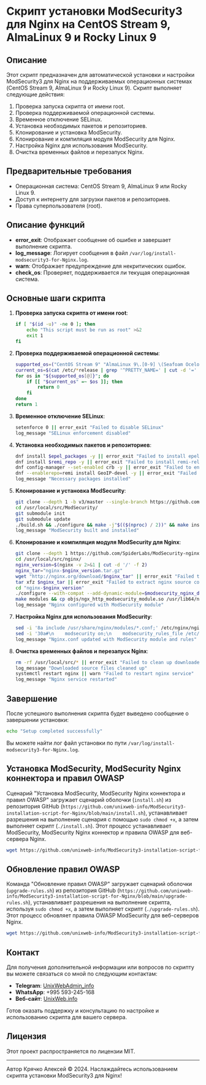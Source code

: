 # Скрипт установки ModSecurity3 для Nginx на CentOS Stream 9, AlmaLinux 9 и Rocky Linux 9

## Описание

Этот скрипт предназначен для автоматической установки и настройки ModSecurity3 для Nginx на поддерживаемых операционных системах (CentOS Stream 9, AlmaLinux 9 и Rocky Linux 9). Скрипт выполняет следующие действия:

1. Проверка запуска скрипта от имени root.
2. Проверка поддерживаемой операционной системы.
3. Временное отключение SELinux.
4. Установка необходимых пакетов и репозиториев.
5. Клонирование и установка ModSecurity.
6. Клонирование и компиляция модуля ModSecurity для Nginx.
7. Настройка Nginx для использования ModSecurity.
8. Очистка временных файлов и перезапуск Nginx.

## Предварительные требования

- Операционная система: CentOS Stream 9, AlmaLinux 9 или Rocky Linux 9.
- Доступ к интернету для загрузки пакетов и репозиториев.
- Права суперпользователя (root).

## Описание функций

- **error_exit**: Отображает сообщение об ошибке и завершает выполнение скрипта.
- **log_message**: Логирует сообщения в файл `/var/log/install-modsecurity3-for-Nginx.log`.
- **warn**: Отображает предупреждение для некритических ошибок.
- **check_os**: Проверяет, поддерживается ли текущая операционная система.

## Основные шаги скрипта

1. **Проверка запуска скрипта от имени root**:
    ```bash
    if [ "$(id -u)" -ne 0 ]; then
        echo "This script must be run as root" >&2
        exit 1
    fi
    ```

2. **Проверка поддерживаемой операционной системы**:
    ```bash
    supported_os=("CentOS Stream 9" "AlmaLinux 9\.[0-9] \(Seafoam Ocelot\)" "Rocky Linux 9\.[0-9] \(Blue Onyx\)")
    current_os=$(cat /etc/*release | grep '^PRETTY_NAME=' | cut -d '=' -f 2 | tr -d '"')
    for os in "${supported_os[@]}"; do
        if [[ "$current_os" =~ $os ]]; then
            return 0
        fi
    done
    return 1
    ```

3. **Временное отключение SELinux**:
    ```bash
    setenforce 0 || error_exit "Failed to disable SELinux"
    log_message "SELinux enforcement disabled"
    ```

4. **Установка необходимых пакетов и репозиториев**:
    ```bash
    dnf install $epel_packages -y || error_exit "Failed to install epel-release and epel-next-release packages"
    dnf install $remi_repo -y || error_exit "Failed to install remi-release-9.rpm package"
    dnf config-manager --set-enabled crb -y || error_exit "Failed to enable crb repository"
    dnf --enablerepo=remi install GeoIP-devel -y || error_exit "Failed to install GeoIP-devel package from remi repository"
    log_message "Necessary packages installed"
    ```

5. **Клонирование и установка ModSecurity**:
    ```bash
    git clone --depth 1 -b v3/master --single-branch https://github.com/SpiderLabs/ModSecurity /usr/local/src/ModSecurity/  || error_exit "Failed to clone ModSecurity repository"
    cd /usr/local/src/ModSecurity/
    git submodule init
    git submodule update
    ./build.sh && ./configure && make -j"$(($(nproc) / 2))" && make install || error_exit "Failed to build and install ModSecurity"
    log_message "ModSecurity built and installed"
    ```

6. **Клонирование и компиляция модуля ModSecurity для Nginx**:
    ```bash
    git clone --depth 1 https://github.com/SpiderLabs/ModSecurity-nginx.git $modsecurity_nginx_dir || error_exit "Failed to clone ModSecurity-nginx repository"
    cd /usr/local/src/nginx/
    nginx_version=$(nginx -v 2>&1 | cut -d '/' -f 2)
    nginx_tar="nginx-$nginx_version.tar.gz"
    wget "http://nginx.org/download/$nginx_tar" || error_exit "Failed to download nginx source code"
    tar xfz $nginx_tar || error_exit "Failed to extract nginx source code"
    cd "nginx-$nginx_version"
    ./configure --with-compat --add-dynamic-module=$modsecurity_nginx_dir --with-ld-opt="-L$modsecurity_lib_dir" --with-cc-opt="-I$modsecurity_include_dir" || error_exit "Failed to configure nginx with ModSecurity module"
    make modules && cp objs/ngx_http_modsecurity_module.so /usr/lib64/nginx/modules/ || error_exit "Failed to make and copy ModSecurity module to nginx modules directory"
    log_message "Nginx configured with ModSecurity module"
    ```

7. **Настройка Nginx для использования ModSecurity**:
    ```bash
    sed -i '8a include /usr/share/nginx/modules/*.conf;' /etc/nginx/nginx.conf || error_exit "Failed to update nginx.conf"
    sed -i '30a#\n    modsecurity on;\n    modsecurity_rules_file /etc/nginx/modsecurity.d/modsecurity.conf;' /etc/nginx/nginx.conf || error_exit "Failed to update nginx.conf"
    log_message "Nginx.conf updated with ModSecurity module and rules"
    ```

8. **Очистка временных файлов и перезапуск Nginx**:
    ```bash
    rm -rf /usr/local/src/* || error_exit "Failed to clean up downloaded source files"
    log_message "Downloaded source files cleaned up"
    systemctl restart nginx || warn "Failed to restart nginx service"
    log_message "Nginx service restarted"
    ```

## Завершение

После успешного выполнения скрипта будет выведено сообщение о завершении установки:
```bash
echo "Setup completed successfully"
```

Вы можете найти лог файл установки по пути `/var/log/install-modsecurity3-for-Nginx.log`.

## Установка ModSecurity, ModSecurity Nginx коннектора и правил OWASP

Сценарий "Установка ModSecurity, ModSecurity Nginx коннектора и правил OWASP" загружает сценарий оболочки (`install.sh`) из репозитория GitHub (`https://github.com/unixweb-info/ModSecurity3-installation-script-for-Nginx/blob/main/install.sh`), устанавливает разрешения на выполнение сценария с помощью `sudo chmod +x`, а затем выполняет скрипт (`./install.sh`). Этот процесс устанавливает ModSecurity, ModSecurity Nginx коннектор и правила OWASP для веб-сервера Nginx.

```bash
wget https://github.com/unixweb-info/ModSecurity3-installation-script-for-Nginx/blob/main/install.sh && sudo chmod+x ./install.sh && sudo ./install.sh
```

## Обновление правил OWASP

Команда "Обновление правил OWASP" загружает сценарий оболочки (`upgrade-rules.sh`) из репозитория GitHub (`https://github.com/unixweb-info/ModSecurity3-installation-script-for-Nginx/blob/main/upgrade-rules.sh`), устанавливает разрешения на выполнение скрипта, используя `sudo chmod +x`, а затем выполняет скрипт (`./upgrade-rules.sh`). Этот процесс обновляет правила OWASP ModSecurity для веб-серверов Nginx.

```bash
wget https://github.com/unixweb-info/ModSecurity3-installation-script-for-Nginx/blob/main/upgrade-rules.sh && sudo chmod+x ./upgrade-rules.sh && sudo ./upgrade-rules.sh
```

## Контакт

Для получения дополнительной информации или вопросов по скрипту вы можете связаться со мной по следующим контактам:

- **Telegram**: [UnixWebAdmin_info](https://t.me/UnixWebAdmin_info)
- **WhatsApp**: +995 593-245-168
- **Веб-сайт**: [UnixWeb.info](https://UnixWeb.info)

Готов оказать поддержку и консультацию по настройке и использованию скрипта для вашего сервера.

## Лицензия

Этот проект распространяется по лицензии MIT.

---

Автор Крячко Алексей © 2024. Наслаждайтесь использованием скрипта установки ModSecurity3 для Nginx!
